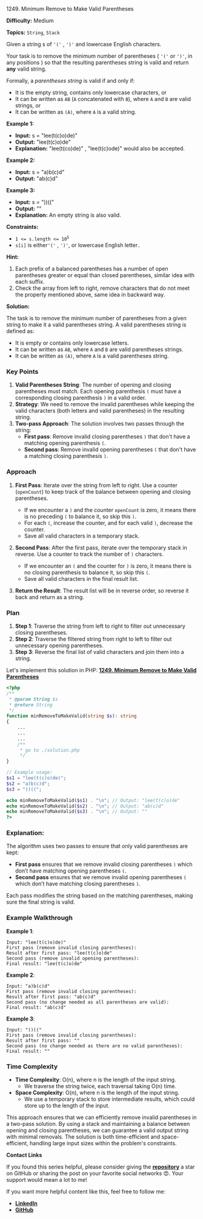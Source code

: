 1249\. Minimum Remove to Make Valid Parentheses

**Difficulty:** Medium

**Topics:** `String`, `Stack`

Given a string s of `'('` , `')'` and lowercase English characters.

Your task is to remove the minimum number of parentheses ( `'('` or `')'`, in any positions ) so that the resulting parentheses string is valid and return **any** valid string.

Formally, a <i>parentheses string</i> is valid if and only if:

* It is the empty string, contains only lowercase characters, or
* It can be written as `AB` (`A` concatenated with `B`), where `A` and `B` are valid strings, or
* It can be written as `(A)`, where `A` is a valid string.



**Example 1:**

- **Input:** s = "lee(t(c)o)de)"
- **Output:** "lee(t(c)o)de"
- **Explanation:** "lee(t(co)de)" , "lee(t(c)ode)" would also be accepted.

**Example 2:**

- **Input:** s = "a)b(c)d"
- **Output:** "ab(c)d"

**Example 3:**

- **Input:** s = "))(("
- **Output:** ""
- **Explanation:** An empty string is also valid.



**Constraints:**

* <code>1 <= s.length <= 10<sup>5</sup></code>
* `s[i]` is either`'('` , `')'`, or lowercase English letter`.`


**Hint:**
1. Each prefix of a balanced parentheses has a number of open parentheses greater or equal than closed parentheses, similar idea with each suffix.
2. Check the array from left to right, remove characters that do not meet the property mentioned above, same idea in backward way.



**Solution:**

The task is to remove the minimum number of parentheses from a given string to make it a valid parentheses string. A valid parentheses string is defined as:
- It is empty or contains only lowercase letters.
- It can be written as `AB`, where `A` and `B` are valid parentheses strings.
- It can be written as `(A)`, where `A` is a valid parentheses string.

### Key Points
1. **Valid Parentheses String**: The number of opening and closing parentheses must match. Each opening parenthesis `(` must have a corresponding closing parenthesis `)` in a valid order.
2. **Strategy**: We need to remove the invalid parentheses while keeping the valid characters (both letters and valid parentheses) in the resulting string.
3. **Two-pass Approach**: The solution involves two passes through the string:
    - **First pass**: Remove invalid closing parentheses `)` that don't have a matching opening parenthesis `(`.
    - **Second pass**: Remove invalid opening parentheses `(` that don't have a matching closing parenthesis `)`.

### Approach

1. **First Pass**: Iterate over the string from left to right. Use a counter (`openCount`) to keep track of the balance between opening and closing parentheses.
    - If we encounter a `)` and the counter `openCount` is zero, it means there is no preceding `(` to balance it, so skip this `)`.
    - For each `(`, increase the counter, and for each valid `)`, decrease the counter.
    - Save all valid characters in a temporary stack.

2. **Second Pass**: After the first pass, iterate over the temporary stack in reverse. Use a counter to track the number of `)` characters.
    - If we encounter an `(` and the counter for `)` is zero, it means there is no closing parenthesis to balance it, so skip this `(`.
    - Save all valid characters in the final result list.

3. **Return the Result**: The result list will be in reverse order, so reverse it back and return as a string.

### Plan
1. **Step 1**: Traverse the string from left to right to filter out unnecessary closing parentheses.
2. **Step 2**: Traverse the filtered string from right to left to filter out unnecessary opening parentheses.
3. **Step 3**: Reverse the final list of valid characters and join them into a string.

Let's implement this solution in PHP: **[1249. Minimum Remove to Make Valid Parentheses](https://github.com/mah-shamim/leet-code-in-php/tree/main/algorithms/001249-minimum-remove-to-make-valid-parentheses/solution.php)**

```php
<?php
/**
 * @param String $s
 * @return String
 */
function minRemoveToMakeValid(string $s): string
{
    ...
    ...
    ...
    /**
     * go to ./solution.php
     */
}

// Example usage:
$s1 = "lee(t(c)o)de)";
$s2 = "a)b(c)d";
$s3 = "))((";

echo minRemoveToMakeValid($s1) . "\n"; // Output: "lee(t(c)o)de"
echo minRemoveToMakeValid($s2) . "\n"; // Output: "ab(c)d"
echo minRemoveToMakeValid($s3) . "\n"; // Output: ""
?>
```

### Explanation:

The algorithm uses two passes to ensure that only valid parentheses are kept:
- **First pass** ensures that we remove invalid closing parentheses `)` which don’t have matching opening parentheses `(`.
- **Second pass** ensures that we remove invalid opening parentheses `(` which don’t have matching closing parentheses `)`.

Each pass modifies the string based on the matching parentheses, making sure the final string is valid.

### Example Walkthrough

**Example 1**:
```text
Input: "lee(t(c)o)de)"
First pass (remove invalid closing parentheses):
Result after first pass: "lee(t(c)o)de"
Second pass (remove invalid opening parentheses):
Final result: "lee(t(c)o)de"
```

**Example 2**:
```text
Input: "a)b(c)d"
First pass (remove invalid closing parentheses):
Result after first pass: "ab(c)d"
Second pass (no change needed as all parentheses are valid):
Final result: "ab(c)d"
```

**Example 3**:
```text
Input: "))(("
First pass (remove invalid closing parentheses):
Result after first pass: ""
Second pass (no change needed as there are no valid parentheses):
Final result: ""
```

### Time Complexity

- **Time Complexity**: O(n), where n is the length of the input string.
    - We traverse the string twice, each traversal taking O(n) time.
- **Space Complexity**: O(n), where n is the length of the input string.
    - We use a temporary stack to store intermediate results, which could store up to the length of the input.

This approach ensures that we can efficiently remove invalid parentheses in a two-pass solution. By using a stack and maintaining a balance between opening and closing parentheses, we can guarantee a valid output string with minimal removals. The solution is both time-efficient and space-efficient, handling large input sizes within the problem's constraints.

**Contact Links**

If you found this series helpful, please consider giving the **[repository](https://github.com/mah-shamim/leet-code-in-php)** a star on GitHub or sharing the post on your favorite social networks 😍. Your support would mean a lot to me!

If you want more helpful content like this, feel free to follow me:

- **[LinkedIn](https://www.linkedin.com/in/arifulhaque/)**
- **[GitHub](https://github.com/mah-shamim)**

